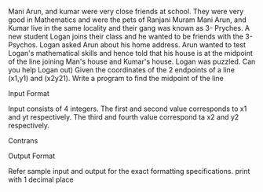 Mani Arun, and kumar were very close friends at school. They were very good in Mathematics and were the pets of Ranjani Muram Mani Arun, and Kumar live in the same locality and their gang was known as 3- Pryches. A new student Logan joins their class and he wanted to be friends with the 3-Psychos. Logan asked Arun about his home address. Arun wanted to test Logan's mathematical skills and hence told that his house is at the midpoint of the line joining Man's house and Kumar's house. Logan was puzzled. Can you help Logan out) Given the coordinates of the 2 endpoints of a line (x1,y1) and (x2y21). Write a program to find the midpoint of the line

Input Format

Input consists of 4 integers. The first and second value corresponds to x1 and yt respectively. The third and fourth value correspond ta x2 and y2 respectively.

Contrans

Output Format

Refer sample input and output for the exact formatting specifications.
print with 1 decimal place
